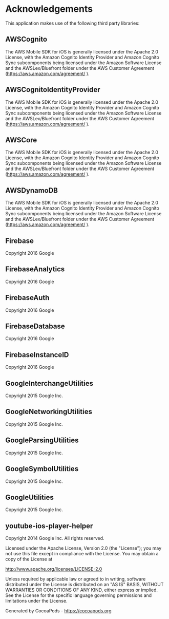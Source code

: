 # Acknowledgements
This application makes use of the following third party libraries:

## AWSCognito

The AWS Mobile SDK for iOS is generally licensed under the Apache 2.0 License, with the Amazon Cognito Identity Provider and Amazon Cognito Sync subcomponents being licensed under the Amazon Software License and the AWSLex/Bluefront folder under the AWS Customer Agreement (https://aws.amazon.com/agreement/ ). 


## AWSCognitoIdentityProvider

The AWS Mobile SDK for iOS is generally licensed under the Apache 2.0 License, with the Amazon Cognito Identity Provider and Amazon Cognito Sync subcomponents being licensed under the Amazon Software License and the AWSLex/Bluefront folder under the AWS Customer Agreement (https://aws.amazon.com/agreement/ ). 


## AWSCore

The AWS Mobile SDK for iOS is generally licensed under the Apache 2.0 License, with the Amazon Cognito Identity Provider and Amazon Cognito Sync subcomponents being licensed under the Amazon Software License and the AWSLex/Bluefront folder under the AWS Customer Agreement (https://aws.amazon.com/agreement/ ). 


## AWSDynamoDB

The AWS Mobile SDK for iOS is generally licensed under the Apache 2.0 License, with the Amazon Cognito Identity Provider and Amazon Cognito Sync subcomponents being licensed under the Amazon Software License and the AWSLex/Bluefront folder under the AWS Customer Agreement (https://aws.amazon.com/agreement/ ). 


## Firebase

Copyright 2016 Google

## FirebaseAnalytics

Copyright 2016 Google

## FirebaseAuth

Copyright 2016 Google

## FirebaseDatabase

Copyright 2016 Google

## FirebaseInstanceID

Copyright 2016 Google

## GoogleInterchangeUtilities

Copyright 2015 Google Inc.

## GoogleNetworkingUtilities

Copyright 2015 Google Inc.

## GoogleParsingUtilities

Copyright 2015 Google Inc.

## GoogleSymbolUtilities

Copyright 2015 Google Inc.

## GoogleUtilities

Copyright 2015 Google Inc.

## youtube-ios-player-helper

Copyright 2014 Google Inc. All rights reserved.

Licensed under the Apache License, Version 2.0 (the "License");
you may not use this file except in compliance with the License.
You may obtain a copy of the License at

http://www.apache.org/licenses/LICENSE-2.0

Unless required by applicable law or agreed to in writing, software
distributed under the License is distributed on an "AS IS" BASIS,
WITHOUT WARRANTIES OR CONDITIONS OF ANY KIND, either express or implied.
See the License for the specific language governing permissions and
limitations under the License.

Generated by CocoaPods - https://cocoapods.org
